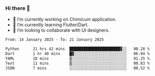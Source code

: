 ### Hi there 👋

<!--
**devcat37/devcat37** is a ✨ _special_ ✨ repository because its `README.md` (this file) appears on your GitHub profile.-->


- 🔭 I’m currently working on Chimicum application.
- 🌱 I’m currently learning Flutter/Dart.
- 👯 I’m looking to collaborate with UI designers.
<!-- - 🤔 I’m looking for help with ... -->

<!--START_SECTION:waka-->

```txt
From: 14 January 2025 - To: 21 January 2025

Python      21 hrs 42 mins  ██████████████████████▓░░   90.28 %
Dart        1 hr 40 mins    █▓░░░░░░░░░░░░░░░░░░░░░░░   06.94 %
YAML        18 mins         ▒░░░░░░░░░░░░░░░░░░░░░░░░   01.25 %
Text        11 mins         ▒░░░░░░░░░░░░░░░░░░░░░░░░   00.83 %
JSON        7 mins          ░░░░░░░░░░░░░░░░░░░░░░░░░   00.52 %
```

<!--END_SECTION:waka-->
